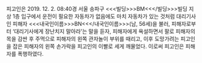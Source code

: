 피고인은 2019. 12. 2. 08:40경 서울 송파구 <<<빌딩>>>BM<<</빌딩>>>빌딩 지상 1층 입구에서 운전이 필요한 자동차가 없음에도 마치 자동차가 있는 것처럼 대리기사인 피해자 <<<내국인이름>>>BN<<</내국인이름>>>(남, 56세)을 불러, 피해자로부터 ‘대리기사에게 장난치지 말아라'는 말을 듣자, 피해자에게 욕설하면서 팔로 피해자의 목을 감싼 후 주먹으로 피해자의 왼쪽 관자놀이 부위를 때리고, 이후 도망가려는 피고인을 잡은 피해자의 왼쪽 손가락을 피고인의 이빨로 세게 깨물었다.
이로써 피고인은 피해자를 폭행하였다.